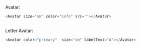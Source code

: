 Avatar:

```js
<Avatar size="sm" color="info" src=''></Avatar>
  
  ```
  
  Letter Avatar:
  ```js
  <Avatar color="primary"  size="sm" labelText="A"></Avatar>
```
